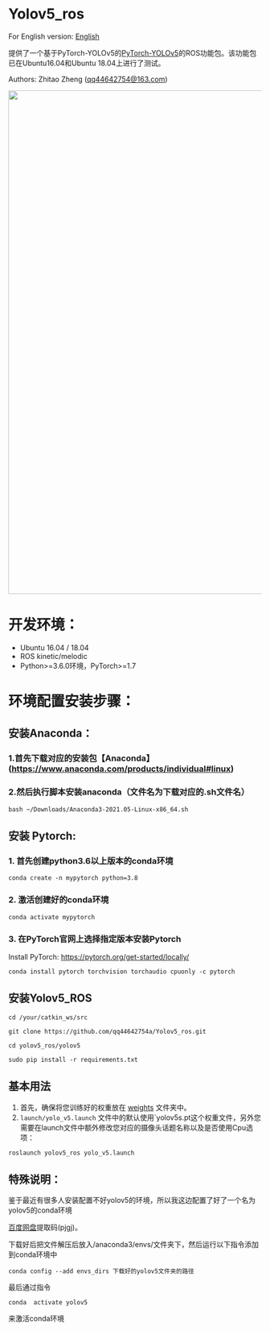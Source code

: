 # Yolov5_ros

For English version: [English](./README.md) 

提供了一个基于PyTorch-YOLOv5的[PyTorch-YOLOv5](https://github.com/ultralytics/yolov5)的ROS功能包。该功能包已在Ubuntu16.04和Ubuntu 18.04上进行了测试。

Authors: Zhitao Zheng (qq44642754@163.com)

<p>
   <img width = "1000" src="https://github.com/qq44642754a/Yolov5_ros/blob/master/yolov5_ros/yolov5_ros/media/image.png"></a>
</p>

# 开发环境：
- Ubuntu 16.04 / 18.04
- ROS kinetic/melodic
- Python>=3.6.0环境，PyTorch>=1.7

# 环境配置安装步骤：

## 安装Anaconda：

### 1.首先下载对应的安装包【Anaconda】(https://www.anaconda.com/products/individual#linux)
### 2.然后执行脚本安装anaconda（文件名为下载对应的.sh文件名）

```
bash ~/Downloads/Anaconda3-2021.05-Linux-x86_64.sh
```

## 安装 Pytorch:

### 1. 首先创建python3.6以上版本的conda环境

```
conda create -n mypytorch python=3.8
```
### 2. 激活创建好的conda环境
```
conda activate mypytorch
```
### 3. 在PyTorch官网上选择指定版本安装Pytorch
Install PyTorch: https://pytorch.org/get-started/locally/
```
conda install pytorch torchvision torchaudio cpuonly -c pytorch
```


## 安装Yolov5_ROS

```
cd /your/catkin_ws/src

git clone https://github.com/qq44642754a/Yolov5_ros.git

cd yolov5_ros/yolov5

sudo pip install -r requirements.txt
```

## 基本用法

1. 首先，确保将您训练好的权重放在 [weights](https://github.com/qq44642754a/Yolov5_ros/tree/master/yolov5_ros/yolov5_ros/weights) 文件夹中。
2. `launch/yolo_v5.launch` 文件中的默认使用`yolov5s.pt这个权重文件，另外您需要在launch文件中额外修改您对应的摄像头话题名称以及是否使用Cpu选项：
```
roslaunch yolov5_ros yolo_v5.launch
```

## 特殊说明：
鉴于最近有很多人安装配置不好yolov5的环境，所以我这边配置了好了一个名为yolov5的conda环境

[百度网盘](https://pan.baidu.com/s/1Yp90Ri6owXk8wc1pfq_jcw)提取码(pjgj)。

下载好后把文件解压后放入/anaconda3/envs/文件夹下，然后运行以下指令添加到conda环境中

```
conda config --add envs_dirs 下载好的yolov5文件夹的路径
```
最后通过指令
```
conda  activate yolov5
```
来激活conda环境
